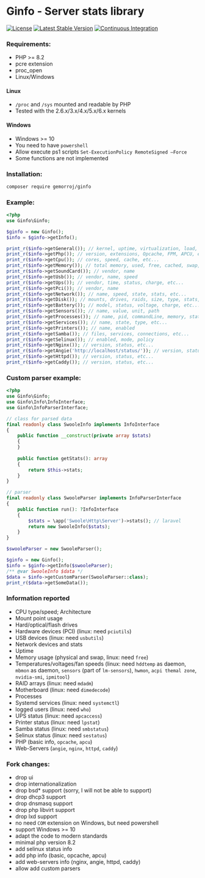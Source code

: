 # Ginfo - Server stats library

[![License](https://poser.pugx.org/gemorroj/ginfo/license)](https://packagist.org/packages/gemorroj/ginfo)
[![Latest Stable Version](https://poser.pugx.org/gemorroj/ginfo/v/stable)](https://packagist.org/packages/gemorroj/ginfo)
[![Continuous Integration](https://github.com/Gemorroj/ginfo/workflows/Continuous%20Integration/badge.svg)](https://github.com/Gemorroj/ginfo/actions?query=workflow%3A%22Continuous+Integration%22)


### Requirements:
- PHP >= 8.2
- pcre extension
- proc_open
- Linux/Windows

#### Linux
- `/proc` and `/sys` mounted and readable by PHP
- Tested with the 2.6.x/3.x/4.x/5.x/6.x kernels

#### Windows
- Windows >= 10
- You need to have `powershell`
- Allow execute ps1 scripts `Set-ExecutionPolicy RemoteSigned –Force`
- Some functions are not implemented


### Installation:
```bash
composer require gemorroj/ginfo
```


### Example:
```php
<?php
use Ginfo\Ginfo;

$ginfo = new Ginfo();
$info = $ginfo->getInfo();

print_r($info->getGeneral()); // kernel, uptime, virtualization, load, etc...
print_r($info->getPhp()); // version, extensions, Opcache, FPM, APCU, etc...
print_r($info->getCpu()); // cores, speed, cache, etc...
print_r($info->getMemory()); // total memory, used, free, cached, swap, etc...
print_r($info->getSoundCard()); // vendor, name
print_r($info->getUsb()); // vendor, name, speed
print_r($info->getUps()); // vendor, time, status, charge, etc...
print_r($info->getPci()); // vendor, name
print_r($info->getNetwork()); // name, speed, state, stats, etc...
print_r($info->getDisk()); // mounts, drives, raids, size, type, stats, etc...
print_r($info->getBattery()); // model, status, voltage, charge, etc...
print_r($info->getSensors()); // name, value, unit, path
print_r($info->getProcesses()); // name, pid, commandLine, memory, state, stats, etc...
print_r($info->getServices()); // name, state, type, etc...
print_r($info->getPrinters()); // name, enabled
print_r($info->getSamba()); // files, services, connections, etc...
print_r($info->getSelinux()); // enabled, mode, policy
print_r($info->getNginx()); // version, status, etc...
print_r($info->getAngie('http://localhost/status/')); // version, status, etc...
print_r($info->getHttpd()); // version, status, etc...
print_r($info->getCaddy()); // version, status, etc...
```

### Custom parser example:
```php
<?php
use Ginfo\Ginfo;
use Ginfo\Info\InfoInterface;
use Ginfo\InfoParserInterface;

// class for parsed data
final readonly class SwooleInfo implements InfoInterface
{
    public function __construct(private array $stats)
    {
    }
    
    public function getStats(): array
    {
        return $this->stats;
    }
}

// parser
final readonly class SwooleParser implements InfoParserInterface
{
    public function run(): ?InfoInterface
    {
        $stats = \app('Swoole\Http\Server')->stats(); // laravel
        return new SwooleInfo($stats);
    }
}

$swooleParser = new SwooleParser();

$ginfo = new Ginfo();
$info = $ginfo->getInfo($swooleParser);
/** @var SwooleInfo $data */
$data = $info->getCustomParser(SwooleParser::class);
print_r($data->getSomeData());
```


### Information reported
- CPU type/speed; Architecture
- Mount point usage
- Hard/optical/flash drives
- Hardware devices (PCI) (linux: need `pciutils`)
- USB devices (linux: need `usbutils`)
- Network devices and stats
- Uptime
- Memory usage (physical and swap, linux: need `free`)
- Temperatures/voltages/fan speeds (linux: need `hddtemp` as daemon, `mbmon` as daemon, `sensors` (part of `lm-sensors`), `hwmon`, `acpi themal zone`, `nvidia-smi`, `ipmitool`)
- RAID arrays (linux: need `mdadm`)
- Motherboard (linux: need `dimedecode`)
- Processes
- Systemd services (linux: need `systemctl`)
- logged users (linux: need `who`)
- UPS status (linux: need `apcaccess`)
- Printer status (linux: need `lpstat`)
- Samba status (linux: need `smbstatus`)
- Selinux status (linux: need `sestatus`)
- PHP (basic info, `opcache`, `apcu`)
- Web-Servers (`angie`, `nginx`, `httpd`, `caddy`)


### Fork changes:
- drop ui
- drop internationalization
- drop bsd* support (sorry, I will not be able to support)
- drop dhcp3 support
- drop dnsmasq support
- drop php libvirt support
- drop lxd support
- no need `COM` extension on Windows, but need powershell
- support Windows >= 10
- adapt the code to modern standards
- minimal php version 8.2
- add selinux status info
- add php info (basic, opcache, apcu)
- add web-servers info (nginx, angie, httpd, caddy)
- allow add custom parsers
